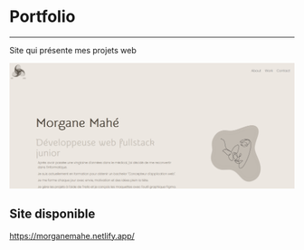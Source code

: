 # Portfolio
***
Site qui présente mes projets web

![alt text](/assets/portfolio.png)

## Site disponible
https://morganemahe.netlify.app/